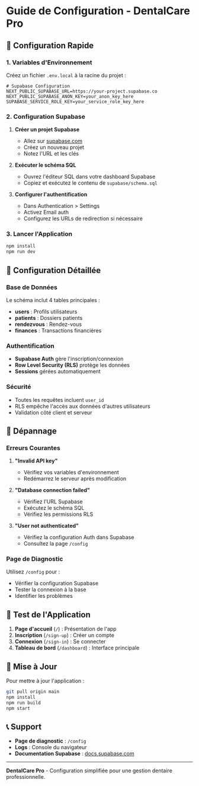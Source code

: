 # Guide de Configuration - DentalCare Pro

## 🚀 Configuration Rapide

### 1. Variables d'Environnement

Créez un fichier `.env.local` à la racine du projet :

```env
# Supabase Configuration
NEXT_PUBLIC_SUPABASE_URL=https://your-project.supabase.co
NEXT_PUBLIC_SUPABASE_ANON_KEY=your_anon_key_here
SUPABASE_SERVICE_ROLE_KEY=your_service_role_key_here
```

### 2. Configuration Supabase

1. **Créer un projet Supabase**
   - Allez sur [supabase.com](https://supabase.com)
   - Créez un nouveau projet
   - Notez l'URL et les clés

2. **Exécuter le schéma SQL**
   - Ouvrez l'éditeur SQL dans votre dashboard Supabase
   - Copiez et exécutez le contenu de `supabase/schema.sql`

3. **Configurer l'authentification**
   - Dans Authentication > Settings
   - Activez Email auth
   - Configurez les URLs de redirection si nécessaire

### 3. Lancer l'Application

```bash
npm install
npm run dev
```

## 🔧 Configuration Détaillée

### Base de Données

Le schéma inclut 4 tables principales :

- **users** : Profils utilisateurs
- **patients** : Dossiers patients
- **rendezvous** : Rendez-vous
- **finances** : Transactions financières

### Authentification

- **Supabase Auth** gère l'inscription/connexion
- **Row Level Security (RLS)** protège les données
- **Sessions** gérées automatiquement

### Sécurité

- Toutes les requêtes incluent `user_id`
- RLS empêche l'accès aux données d'autres utilisateurs
- Validation côté client et serveur

## 🚨 Dépannage

### Erreurs Courantes

1. **"Invalid API key"**
   - Vérifiez vos variables d'environnement
   - Redémarrez le serveur après modification

2. **"Database connection failed"**
   - Vérifiez l'URL Supabase
   - Exécutez le schéma SQL
   - Vérifiez les permissions RLS

3. **"User not authenticated"**
   - Vérifiez la configuration Auth dans Supabase
   - Consultez la page `/config`

### Page de Diagnostic

Utilisez `/config` pour :
- Vérifier la configuration Supabase
- Tester la connexion à la base
- Identifier les problèmes

## 📱 Test de l'Application

1. **Page d'accueil** (`/`) : Présentation de l'app
2. **Inscription** (`/sign-up`) : Créer un compte
3. **Connexion** (`/sign-in`) : Se connecter
4. **Tableau de bord** (`/dashboard`) : Interface principale

## 🔄 Mise à Jour

Pour mettre à jour l'application :

```bash
git pull origin main
npm install
npm run build
npm start
```

## 📞 Support

- **Page de diagnostic** : `/config`
- **Logs** : Console du navigateur
- **Documentation Supabase** : [docs.supabase.com](https://docs.supabase.com)

---

**DentalCare Pro** - Configuration simplifiée pour une gestion dentaire professionnelle.
